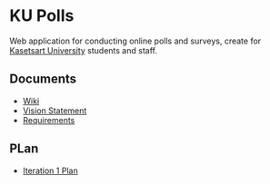 # KU Polls

Web application for conducting online polls and surveys, create for [Kasetsart University](https://www.ku.ac.th/th) students and staff.


## Documents
  - [Wiki](../../wiki)
  - [Vision Statement](../../wiki/vision-statement)
  - [Requirements](../../wiki/requirements)

## PLan
  - [Iteration 1 Plan](../../wiki/iteration-1-plan)
